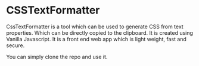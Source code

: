 # CSSTextFormatter

CssTextFormatter is a tool which can be used to generate CSS from text properties. Which can be directly copied to the clipboard.
It is created using Vanilla Javascript. It is a front end web app which is light weight, fast and secure.

You can simply clone the repo and use it.
